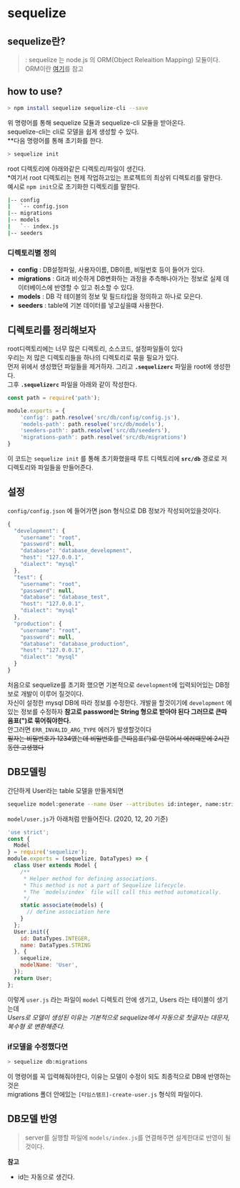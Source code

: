 # sequelize
## sequelize란?
> : sequelize 는 node.js 의 ORM(Object Releaition Mapping) 모듈이다.  
ORM이란 [여기]()를 참고
## how to use?
```bash
> npm install sequelize sequelize-cli --save
```
위 명령어를 통해 sequelize 모듈과 sequelize-cli 모듈을 받아온다.  
sequelize-cli는 cli로 모델을 쉽게 생성할 수 있다.  
**다음 명령어를 통해 초기화를 한다.
```bash
> sequelize init
```
 root 디렉토리에 아래와같은 디렉토리/파일이 생긴다.  
*여기서 root 디렉토리는 현제 작업하고있는 프로젝트의 최상위 디렉토리를 말한다.  
예시로 <code>npm init</code>으로 초기화한 디렉토리를 말한다.
```bash
|-- config
|   `-- config.json
|-- migrations     
|-- models
|   `-- index.js   
|-- seeders        
```
### 디렉토리별 정의
- **config** : DB설정파일, 사용자이름, DB이름, 비밀번호 등이 들어가 있다.
- **migrations** : Git과 비슷하게 DB변화하는 과정을 추측해나아가는 정보로 실제 데이터베이스에 반영할 수 있고 취소할 수 있다.
- **models** : DB 각 테이블의 정보 및 필드타입을 정의하고 하나로 모은다.
- **seeders** : table에 기본 데이터를 넣고싶을떄 사용한다.
## 디렉토리를 정리해보자
root디렉토리에는 너무 많은 디렉토리, 소스코드, 설정파일들이 있다   
우리는 저 많은 디렉토리들을 하나의 디렉토리로 묶을 필요가 있다.  
먼저 위에서 생성했던 파일들을 제거하자. 그리고 **<code>.sequelizerc</code>** 파일을 root에 생성한다.  
그후 **<code>.sequelizerc</code>** 파일을 아래와 같이 작성한다.  
```JavaScript
const path = require('path');

module.exports = {
    'config': path.resolve('src/db/config/config.js'),
    'models-path': path.resolve('src/db/models'),
    'seeders-path': path.resolve('src/db/seeders'),
    'migrations-path': path.resolve('src/db/migrations')
}
``` 
이 코드는 <code>sequelize init</code> 를 통해 초기화했을때 루트 디렉토리에 **<code>src/db</code>** 경로로 저 디렉토리와 파일들을  만들어준다.
## 설정
<code>config/config.json</code> 에 들어가면 json 형식으로 DB 정보가 작성되어있을것이다. 
```JavaScript
{
  "development": {
    "username": "root",
    "password": null,
    "database": "database_development",
    "host": "127.0.0.1",
    "dialect": "mysql"
  },
  "test": {
    "username": "root",
    "password": null,
    "database": "database_test",
    "host": "127.0.0.1",
    "dialect": "mysql"
  },
  "production": {
    "username": "root",
    "password": null,
    "database": "database_production",
    "host": "127.0.0.1",
    "dialect": "mysql"
  }
}
```
처음으로 sequelize를 초기화 했으면 기본적으로 <code>development</code>에 입력되어있는 DB정보로 개발이 이루어 질것이다.  
자신이 설정한 mysql DB에 따라 정보를 수정한다. 개발을 할것이기에 <code>development</code> 에 있는 정보를 수정하자
**참고로 password는 String 형으로 받아야 된다 그러므로 큰따음표(")로 묶어줘야한다.**  
안그러면 <code>ERR_INVALID_ARG_TYPE</code> 에러가 발생할것이다  
~~필자는 비밀번호가 1234였는데 비밀번호를 큰따음표(")로 안묶어서 에러때문에 2시간동안 고생했다~~  

## DB모델링
간단하게 User라는 table 모델을 만들게되면
```bash
sequelize model:generate --name User --attributes id:integer, name:string
```
<code>model/user.js</code>가 아래처럼 만들어진다. (2020, 12, 20 기준)
```javascript
'use strict';
const {
  Model
} = require('sequelize');
module.exports = (sequelize, DataTypes) => {
  class User extends Model {
    /**
     * Helper method for defining associations.
     * This method is not a part of Sequelize lifecycle.
     * The `models/index` file will call this method automatically.
     */
    static associate(models) {
      // define association here
    }
  };
  User.init({
    id: DataTypes.INTEGER,
    name: DataTypes.STRING
  }, {
    sequelize,
    modelName: 'User',
  });
  return User;
};
```
이렇게 <code>user.js</code> 라는 파일이 <code>model</code> 디렉토리 안에 생기고, Users 라는 테이블이 생기는데  
*Users로 모델이 생성된 이유는 기본적으로 sequelize에서 자동으로 첫글자는 대문자, 복수형 로 변환해준다.*   

### if모델을 수정했다면
```bash
> sequelize db:migrations
```
이 명령어를 꼭 입력해줘야한다, 이유는 모델이 수정이 되도 최종적으로 DB에 반영하는것은  
migrations 폴더 안에있는 <code>[타임스탬프]-create-user.js</code> 형식의 파일이다.


## DB모델 반영
>server를 실행할 파일에 <code>models/index.js</code>를 연결해주면 설계한대로 반영이 될것이다.  

**참고**
- id는 자동으로 생긴다.